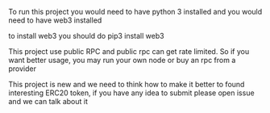 To run this project you would need to have python 3 installed and you would need to have web3 installed

to install web3 you should do pip3 install web3

This project use public RPC and public rpc can get rate limited. So if you want better usage, you may run your own node or buy an rpc from a provider

This project is new and we need to think how to make it better to found interesting ERC20 token, if you have any idea to submit please open issue and we can talk about it

